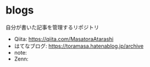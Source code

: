 # blogs
自分が書いた記事を管理するリポジトリ

- Qiita: https://qiita.com/MasatoraAtarashi
- はてなブログ: https://toramasa.hatenablog.jp/archive
- note: 
- Zenn: 
